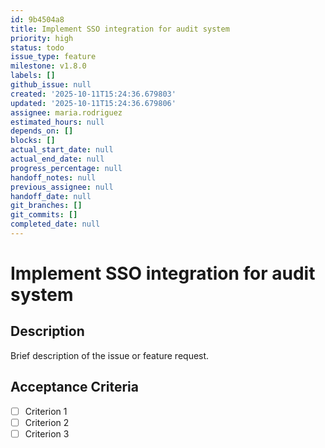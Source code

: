```yaml
---
id: 9b4504a8
title: Implement SSO integration for audit system
priority: high
status: todo
issue_type: feature
milestone: v1.8.0
labels: []
github_issue: null
created: '2025-10-11T15:24:36.679803'
updated: '2025-10-11T15:24:36.679806'
assignee: maria.rodriguez
estimated_hours: null
depends_on: []
blocks: []
actual_start_date: null
actual_end_date: null
progress_percentage: null
handoff_notes: null
previous_assignee: null
handoff_date: null
git_branches: []
git_commits: []
completed_date: null
---
```


# Implement SSO integration for audit system

## Description

Brief description of the issue or feature request.

## Acceptance Criteria

- [ ] Criterion 1
- [ ] Criterion 2
- [ ] Criterion 3